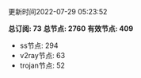更新时间2022-07-29 05:23:52

**总订阅: 73**
**总节点: 2760**
**有效节点: 409**
- ss节点: 294
- v2ray节点: 63
- trojan节点: 52
